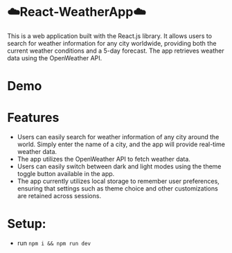 # ☁️React-WeatherApp☁️
This is a web application built with the React.js library. It allows users to search for weather information for any city worldwide, providing both the current weather conditions and a 5-day forecast. The app retrieves weather data using the OpenWeather API.



# Demo




# Features
- Users can easily search for weather information of any city around the world. Simply enter the name of a city, and   the app will provide real-time weather data.
- The app utilizes the OpenWeather API to fetch weather data.
- Users can easily switch between dark and light modes using the theme toggle button available in the app.
- The app currently utilizes local storage to remember user preferences, ensuring that settings such as theme choice   and other customizations are retained across sessions.

# Setup:
- run `npm i && npm run dev`
